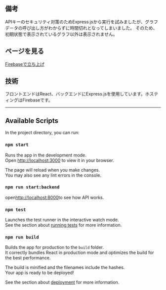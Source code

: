 ## 備考
APIキーのセキュリティ対策のためExpress.jsから実行を試みましたが、グラフデータの呼び出し方がわからずに時間切れとなってしまいました。
そのため、初期状態で表示されているグラフ以外は表示されません。

## ページを見る
[Firebaseで立ち上げ](https://yumemi-work.web.app/)

## 技術
フロントエンドはReact、バックエンドにExpress.jsを使用しています。ホスティングはFirebaseです。

****

## Available Scripts

In the project directory, you can run:

### `npm start`

Runs the app in the development mode.\
Open [http://localhost:3000](http://localhost:3000) to view it in your browser.

The page will reload when you make changes.\
You may also see any lint errors in the console.

### `npm run start:backend`
open[http://localhost:8000](http://localhost:8000)to see how API works.

### `npm test`

Launches the test runner in the interactive watch mode.\
See the section about [running tests](https://facebook.github.io/create-react-app/docs/running-tests) for more information.

### `npm run build`

Builds the app for production to the `build` folder.\
It correctly bundles React in production mode and optimizes the build for the best performance.

The build is minified and the filenames include the hashes.\
Your app is ready to be deployed!

See the section about [deployment](https://facebook.github.io/create-react-app/docs/deployment) for more information.
